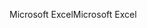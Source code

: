 <span data-ttu-id="2567b-101">Microsoft Excel</span><span class="sxs-lookup"><span data-stu-id="2567b-101">Microsoft Excel</span></span>